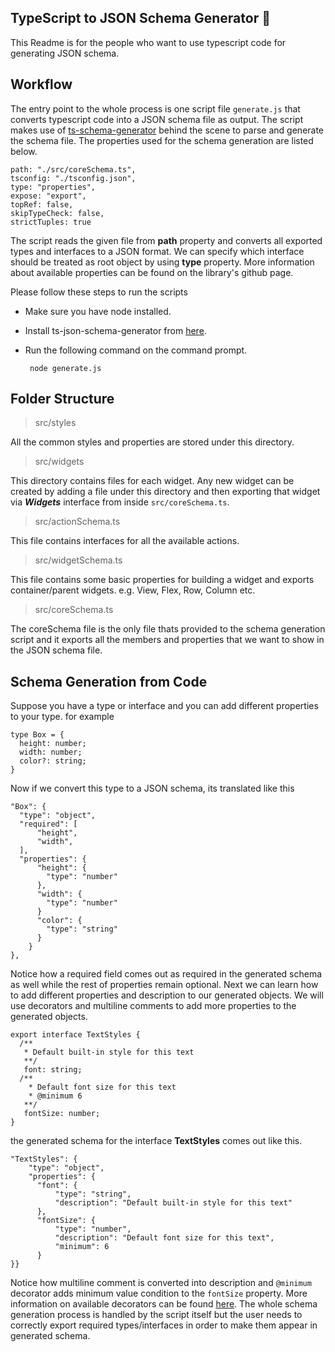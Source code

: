 


## TypeScript to JSON Schema Generator  📘

This Readme is for the people who want to use typescript code for generating JSON schema. 


## Workflow

The entry point to the whole process is one script file `generate.js` that converts typescript code into a JSON schema file as output. 
The script makes use of [ts-schema-generator](https://www.npmjs.com/package/ts-json-schema-generator) behind the scene to parse and generate the schema file. 
The properties used for the schema generation are listed below. 
    
    path: "./src/coreSchema.ts",  
    tsconfig: "./tsconfig.json",  
    type: "properties",   
    expose: "export",  
    topRef: false,  
    skipTypeCheck: false,  
    strictTuples: true
   
The script reads the given file from **path** property and converts all exported types and interfaces to a JSON format. We can specify which interface should be treated as root object by using **type** property. 
More information about available properties can be found on the library's github page. 

Please follow these steps to run the scripts

 - Make sure you have node installed.
 - Install ts-json-schema-generator from [here](https://github.com/vega/ts-json-schema-generator).
 - Run the following command on the command prompt.

		node generate.js

## Folder Structure

> src/styles

All the common styles and properties are stored under this directory. 

> src/widgets

This directory contains files for each widget. Any new widget can be created by adding a file under this directory and then exporting that widget via ***Widgets*** interface from inside `src/coreSchema.ts`. 

> src/actionSchema.ts

This file contains interfaces for all the available actions. 

> src/widgetSchema.ts

This file contains some basic properties for building a widget and exports container/parent widgets. e.g. View, Flex, Row, Column etc.

> src/coreSchema.ts

The coreSchema file is the only file thats provided to the schema generation script and it exports all the members and properties that we want to show in the JSON schema file.


## Schema Generation from Code
Suppose you have a type or interface and you can add different properties to your type. for example

    type Box = {  
	  height: number;  
	  width: number;  
	  color?: string;  
	}
Now if we convert this type to a JSON schema, its translated like this

    "Box": {  
	  "type": "object",
	  "required": [  
		  "height",  
		  "width",  
	  ],
	  "properties": {  
		  "height": {  
		    "type": "number"  
		  },  
		  "width": {  
		    "type": "number"  
		  }
		  "color": {  
		    "type": "string"  
		  }
		}   
	},

Notice how a required field comes out as required in the generated schema as well while the rest of properties remain optional.
Next we can learn how to add different properties and description to our generated objects. We will use decorators and multiline comments to add more properties to the generated objects. 

    export interface TextStyles {  
	  /**  
	   * Default built-in style for this text 
	   **/  
	   font: string;  
	  /**  
		* Default font size for this text
		* @minimum 6  
	   **/  
	   fontSize: number;
	}   

the generated schema for the interface **TextStyles** comes out like this.

    "TextStyles": {
	    "type": "object",  
	    "properties": {  
	      "font": {  
		      "type": "string",  
		      "description": "Default built-in style for this text"  
	      },  
	      "fontSize": {  
		      "type": "number",  
		      "description": "Default font size for this text",  
		      "minimum": 6  
	      }  
    }}
Notice how multiline comment is converted into description and `@minimum` decorator adds minimum value condition to the `fontSize` property. More information on available decorators can be found [here](https://github.com/YousefED/typescript-json-schema/blob/master/api.md).
The whole schema generation process is handled by the script itself but the user needs to correctly export required types/interfaces in order to make them appear in generated schema.
